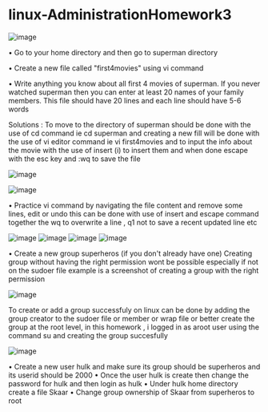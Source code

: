 # linux-AdministrationHomework3
![image](https://github.com/user-attachments/assets/fd8816f9-f80b-4039-b5d0-e700131174d3)

•	Go to your home directory and then go to superman directory

•	Create a new file called "first4movies" using vi command

•	Write anything you know about all first 4 movies of superman.  If you never watched superman then you can enter at least 20 names of your family members.  This file should have 20 lines and each line should have 5-6 words

Solutions : To move to the directory of superman should be done with the use of cd command ie cd superman and creating a new fill will be done with the use of vi editor command ie vi first4movies and to input the info about the movie with the use of insert (i) to insert them and when done escape with the esc key and :wq to save the file 

![image](https://github.com/user-attachments/assets/971604bb-5462-42f2-91cb-3cda474ab7e9)

![image](https://github.com/user-attachments/assets/8896f95c-0c96-42b6-b51c-53c5dac07bee)

•	Practice vi command by navigating the file content and remove some lines, edit or undo
this can be done with use of insert and escape command together the wq to overwrite a line , q1  not to save a recent updated line etc

![image](https://github.com/user-attachments/assets/6f565cb3-0d6f-43d2-95bd-2dfe04632d41)
![image](https://github.com/user-attachments/assets/7b768eb6-08c9-4ea6-bc68-f72eeac53c04)
![image](https://github.com/user-attachments/assets/176f15a2-bd9c-42c5-b7af-e9cd9ab1028d)
![image](https://github.com/user-attachments/assets/696b1040-236d-4aa7-bed5-d968d1a0a517)

•	Create a new group superheros (if you don't already have one)
Creating group without having the right permission wont be possible especially if not on the sudoer file example is a screenshot of creating a group with the right permission 

![image](https://github.com/user-attachments/assets/c8ef42d3-e47e-4bca-bdcb-f89c1a2a11c9)

To create or add a group successfuly on linux can be done by adding the group creator to the sudoer file or member or wrap file or better create the group at the root level, in this homework , i logged in as aroot user using the command su and creating the group succesfully

![image](https://github.com/user-attachments/assets/eba4f57e-6e5d-44eb-b99b-b8b06e43ceb0)


•	Create a new user hulk and make sure its group should be superheros and its userid should be 2000
•	Once the user hulk is create then change the password for hulk and then login as hulk
•	Under hulk home directory create a file Skaar
•	Change group ownership of Skaar from superheros to root
